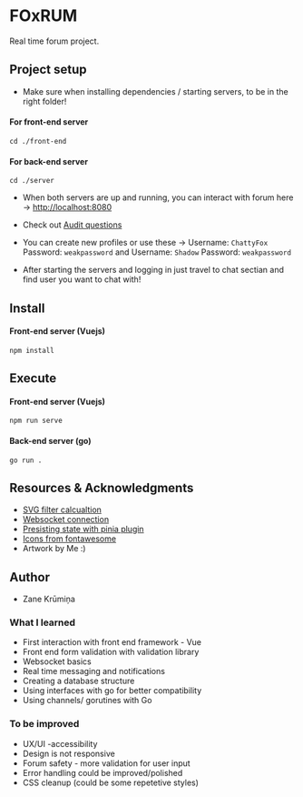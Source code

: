 [//]: # "Do Ctrl + Shift + V for a better viewing experience"

# FOxRUM
Real time forum project. 

## Project setup

- Make sure when installing dependencies / starting servers, to be in the right folder!

#### For front-end server

```
cd ./front-end
```

#### For back-end server

```
cd ./server
```

- When both servers are up and running, you can interact with forum here -> [http://localhost:8080](http://localhost:8080/login)

- Check out [Audit questions](https://github.com/01-edu/public/blob/master/subjects/real-time-forum/typing-in-progress/audit.md)

- You can create new profiles or use these -> Username: `ChattyFox` Password: `weakpassword` and Username: `Shadow` Password: `weakpassword` 

- After starting the servers and logging in just travel to chat sectian and find user you want to chat with!

## Install

#### Front-end server (Vuejs)

```
npm install
```

## Execute

#### Front-end server (Vuejs)

```
npm run serve
```

#### Back-end server (go)

```
go run .
```

## Resources & Acknowledgments

- [SVG filter calcualtion](https://codepen.io/sosuke/pen/Pjoqqp)
- [Websocket connection](https://www.whichdev.com/go-vuejs-chat/)
- [Presisting state with pinia plugin](https://github.com/prazdevs/pinia-plugin-persistedstate)
- [Icons from fontawesome](https://fontawesome.com/icons)
- Artwork by Me :)

## Author

- Zane Krūmiņa

### What I learned

- First interaction with front end framework - Vue
- Front end form validation with validation library
- Websocket basics
- Real time messaging and notifications
- Creating a database structure
- Using interfaces with go for better compatibility
- Using channels/ gorutines with Go

### To be improved

- UX/UI -accessibility
- Design is not responsive
- Forum safety - more validation for user input
- Error handling could be improved/polished
- CSS cleanup (could be some repetetive styles)
